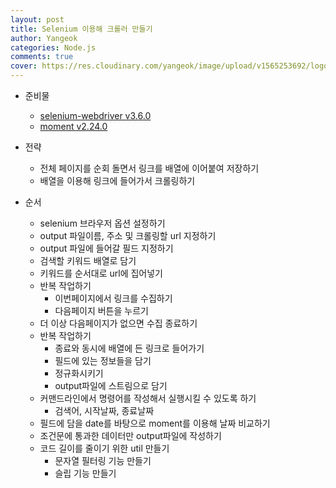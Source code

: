 ```yaml
---
layout: post
title: Selenium 이용해 크롤러 만들기
author: Yangeok
categories: Node.js
comments: true
cover: https://res.cloudinary.com/yangeok/image/upload/v1565253692/logo/posts/selenium.jpg
---
```


- 준비물

  - [selenium-webdriver v3.6.0](https://www.npmjs.com/package/selenium-webdriver/v/3.6.0)
  - [moment v2.24.0](https://momentjs.com)

- 전략

  - 전체 페이지를 순회 돌면서 링크를 배열에 이어붙여 저장하기
  - 배열을 이용해 링크에 들어가서 크롤링하기

- 순서
  - selenium 브라우저 옵션 설정하기
  - output 파일이름, 주소 및 크롤링할 url 지정하기
  - output 파일에 들어갈 필드 지정하기
  - 검색할 키워드 배열로 담기
  - 키워드를 순서대로 url에 집어넣기
  - 반복 작업하기
    - 이번페이지에서 링크를 수집하기
    - 다음페이지 버튼을 누르기
  - 더 이상 다음페이지가 없으면 수집 종료하기
  - 반복 작업하기
    - 종료와 동시에 배열에 든 링크로 들어가기
    - 필드에 있는 정보들을 담기
    - 정규화시키기
    - output파일에 스트림으로 담기
  - 커맨드라인에서 명령어를 작성해서 실행시킬 수 있도록 하기
    - 검색어, 시작날짜, 종료날짜
  - 필드에 담을 date를 바탕으로 moment를 이용해 날짜 비교하기
  - 조건문에 통과한 데이터만 output파일에 작성하기
  - 코드 길이를 줄이기 위한 util 만들기
    - 문자열 필터링 기능 만들기
    - 슬립 기능 만들기
